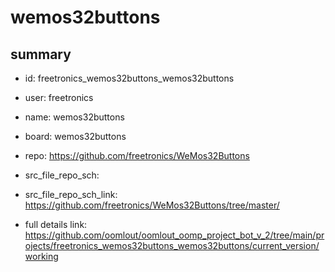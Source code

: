 # wemos32buttons
 
## summary 
* id: freetronics_wemos32buttons_wemos32buttons
* user: freetronics
* name: wemos32buttons
* board: wemos32buttons
* repo: https://github.com/freetronics/WeMos32Buttons



* src_file_repo_sch: 
* src_file_repo_sch_link: https://github.com/freetronics/WeMos32Buttons/tree/master/
* full details link: https://github.com/oomlout/oomlout_oomp_project_bot_v_2/tree/main/projects/freetronics_wemos32buttons_wemos32buttons/current_version/working  







